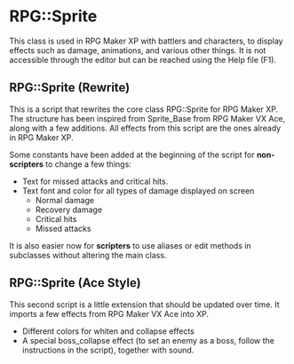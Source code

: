 # RPG::Sprite
This class is used in RPG Maker XP with battlers and characters, to display effects such as damage, animations, and various other things. It is not accessible through the editor but can be reached using the Help file (F1).


## RPG::Sprite (Rewrite)
This is a script that rewrites the core class RPG::Sprite for RPG Maker XP. The structure has been inspired from Sprite_Base from RPG Maker VX Ace, along with a few additions. All effects from this script are the ones already in RPG Maker XP.

Some constants have been added at the beginning of the script for **non-scripters** to change a few things:
* Text for missed attacks and critical hits.
* Text font and color for all types of damage displayed on screen
  * Normal damage
  * Recovery damage
  * Critical hits
  * Missed attacks

It is also easier now for **scripters** to use aliases or edit methods in subclasses without altering the main class.


## RPG::Sprite (Ace Style)
This second script is a little extension that should be updated over time. It imports a few effects from RPG Maker VX Ace into XP.
- Different colors for whiten and collapse effects
- A special boss_collapse effect (to set an enemy as a boss, follow the instructions in the script), together with sound.
